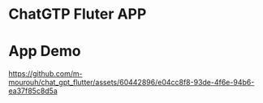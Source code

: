 # ChatGTP Fluter APP

# App Demo

https://github.com/m-mourouh/chat_gpt_flutter/assets/60442896/e04cc8f8-93de-4f6e-94b6-ea37f85c8d5a

